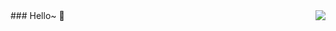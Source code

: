 <img align="right" src="https://github-readme-stats.vercel.app/api?username=xuyu199742&show_icons=true&icon_color=CE1D2D&text_color=718096&bg_color=ffffff&hide_title=true" />
### Hello~ 👋
